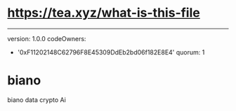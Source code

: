 # https://tea.xyz/what-is-this-file
---
version: 1.0.0
codeOwners:
  - '0xF11202148C62796F8E45309DdEb2bd06f182E8E4'
quorum: 1
# biano
biano data crypto Ai
